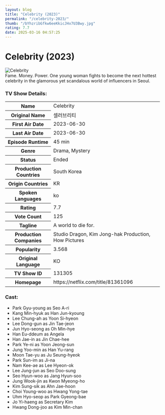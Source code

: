 ```yaml
---
layout: blog
title: "Celebrity (2023)"
permalink: "/celebrity-2023/"
thumb: "/bYhzribGfkw6eeKkicJHx7U3Bwy.jpg"
rating: 7.7
date: 2025-03-16 04:57:25
---
```

<h1 class="title">Celebrity (2023)</h1><div class="poster"><img src="{{ site.imglink }}/bYhzribGfkw6eeKkicJHx7U3Bwy.jpg" class="img-fluid my-3" alt="Celebrity"/></div><div class="plot">Fame. Money. Power. One young woman fights to become the next hottest celebrity in the glamorous yet scandalous world of influencers in Seoul.</div><h3>TV Show Details:</h3><table class="table table-bordered details"><tr><th>Name</th><td>Celebrity</td></tr><tr><th>Original Name</th><td>셀러브리티</td></tr><tr><th>First Air Date</th><td>2023-06-30</td></tr><tr><th>Last Air Date</th><td>2023-06-30</td></tr><tr><th>Episode Runtime</th><td>45 min</td></tr><tr><th>Genre</th><td>Drama, Mystery</td></tr><tr><th>Status</th><td>Ended</td></tr><tr><th>Production Countries</th><td>South Korea</td></tr><tr><th>Origin Countries</th><td>KR</td></tr><tr><th>Spoken Languages</th><td>ko</td></tr><tr><th>Rating</th><td>7.7</td></tr><tr><th>Vote Count</th><td>125</td></tr><tr><th>Tagline</th><td>A world to die for.</td></tr><tr><th>Production Companies</th><td>Studio Dragon, Kim Jong-hak Production, How Pictures</td></tr><tr><th>Popularity</th><td>3.568</td></tr><tr><th>Original Language</th><td>KO</td></tr><tr><th>TV Show ID</th><td>131305</td></tr><tr><th>Homepage</th><td>https://netflix.com/title/81361096</td></tr></table><h3>Cast:</h3><ul class="list-group cast"><li>Park Gyu-young as Seo A-ri</li><li>Kang Min-hyuk as Han Jun-kyoung</li><li>Lee Chung-ah as Yoon Si-hyeon</li><li>Lee Dong-gun as Jin Tae-jeon</li><li>Jun Hyo-seong as Oh Min-hye</li><li>Han Eu-ddeum as Angela</li><li>Han Jae-in as Jin Chae-hee</li><li>Park Ye-ni as Yoon Jeong-sun</li><li>Jung Yoo-min as Han Yu-rang</li><li>Moon Tae-yu as Ju Seung-hyeok</li><li>Park Sun-im as Ji-na</li><li>Nam Kee-ae as Lee Hyeon-ok</li><li>Lee Jung-jun as Seo Doo-sung</li><li>Seo Hyun-woo as Jang Hyun-soo</li><li>Jung Wook-jin as Kwon Myeong-ho</li><li>Kim Sung-sik as Ahn Jae-hoon</li><li>Choi Young-woo as Hwang Yong-tae</li><li>Uhm Hyo-seop as Park Gyeong-bae</li><li>Jo Yi-haeng as Secretary Kim</li><li>Hwang Dong-joo as Kim Min-chan</li></ul>
